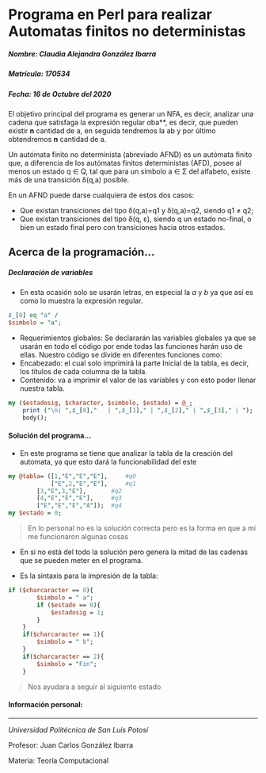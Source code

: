 Programa en Perl para realizar Automatas finitos no deterministas
===================================================================

##### Nombre: Claudia Alejandra González Ibarra
##### Matrícula: 170534
##### Fecha: 16 de Octubre del 2020

El objetivo principal del programa es generar un NFA, es decir, analizar una cadena que satisfaga la expresión regular *a*ba**, es decir, que pueden existir **n** cantidad de a, en seguida tendremos la ab y por último obtendremos **n** cantidad de a.

Un autómata finito no determinista (abreviado AFND) es un autómata finito que, a diferencia de los autómatas finitos deterministas (AFD), posee al menos un estado q ∈ Q, tal que para un símbolo a ∈ Σ del alfabeto, existe más de una transición δ(q,a) posible.

En un AFND puede darse cualquiera de estos dos casos:
 * Que existan transiciones del tipo δ(q,a)=q1 y δ(q,a)=q2, siendo q1 ≠ q2;
 * Que existan transiciones del tipo δ(q, ε), siendo q un estado no-final, o bien un estado final pero con transiciones hacia otros estados.

Acerca de la programación...
-----------------------------
##### Declaración de variables
* En esta ocasión solo se usarán letras, en especial la *a* y *b* ya que así es como lo muestra la expresión regular.
```perl
$_[0] eq "a" /
$simbolo = "a";
```
* Requerimientos globales:
Se declararán las variables globales ya que se usarán en todo el código por ende todas las funciones harán uso de ellas.
Nuestro código se divide en diferentes funciones como:
* Encabezado: el cual solo imprimirá la parte Inicial de la tabla, es decir, los títulos de cada columna de la tabla.
* Contenido: va a imprimir el valor de las variables y con esto poder llenar nuestra tabla.
```perl
my ($estadosig, $character, $simbolo, $estado) = @_;
	print ("\n|	",$_[0],"	| ",$_[1],"	| ",$_[2],"	| ",$_[3],"	| ");
	body();
```

#### Solución del programa...
* En este programa se tiene que analizar la tabla de la creación del automata, ya que esto dará la funcionabilidad 
del este
```perl
my @tabla= ([1,"E","E","E"],     #q0
            ["E",2,"E","E"],     #q1
	    [3,"E",3,"E"],       #q2
	    [4,"E","E","E"],     #q3
	    ["E","E","E","A"]);  #q4
my $estado = 0;
```
>En lo personal no es la solución correcta pero es la forma en que a mi me funcionaron algunas cosas
* En si no está del todo la solución pero genera la mitad de las cadenas que se pueden meter en el programa.

* Es la sintaxis para la impresión de la tabla:
```perl
if ($charcaracter == 0){
        $simbolo = " a";
        if ($estado == 0){
            $estadosig = 1;
        }   
    }
    if($charcaracter == 1){
        $simbolo = " b";
    }     
    if($charcaracter == 2){
        $simbolo = "Fin";
    }
```
> Nos ayudara a seguir al siguiente estado


#### Información personal:
----------------------------
*Universidad Politécnica de San Luis Potosí*

Profesor: Juan Carlos González Ibarra 

Materia: Teoría Computacional

